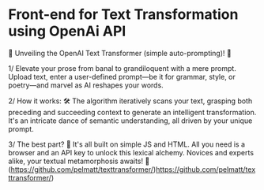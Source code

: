 # Front-end for Text Transformation using OpenAi API
📣 Unveiling the OpenAI Text Transformer (simple auto-prompting)! 📝

1/ Elevate your prose from banal to grandiloquent with a mere prompt. Upload text, enter a user-defined prompt—be it for grammar, style, or poetry—and marvel as AI reshapes your words.

2/ How it works: 🛠️
The algorithm iteratively scans your text, grasping both preceding and succeeding context to generate an intelligent transformation. It's an intricate dance of semantic understanding, all driven by your unique prompt.

3/ The best part? 🌟
It's all built on simple JS and HTML. All you need is a browser and an API key to unlock this lexical alchemy. Novices and experts alike, your textual metamorphosis awaits!
🔗 (https://github.com/pelmatt/texttransformer/)https://github.com/pelmatt/texttransformer/)
